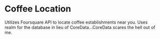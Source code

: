 # Coffee Location

Utilizes Foursquare API to locate coffee establishments near you. Uses realm for the database in lieu of CoreData...CoreData scares the hell out of me.
